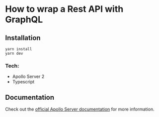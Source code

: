# How to wrap a Rest API with GraphQL

## Installation

```
yarn install
yarn dev
```

### Tech:

- Apollo Server 2
- Typescript

## Documentation

Check out the [official Apollo Server documentation](https://www.apollographql.com/docs/apollo-server/v2/) for more information.
